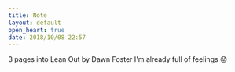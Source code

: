 ```yaml
---
title: Note
layout: default
open_heart: true
date: 2018/10/08 22:57
---
```


3 pages into Lean Out by Dawn Foster I'm already full of feelings 😟
